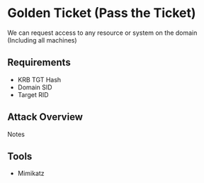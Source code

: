 # Golden Ticket (Pass the Ticket)
We can request access to any resource or system on the domain<br>
(Including all machines)
## Requirements
- KRB TGT Hash
- Domain SID
- Target RID
## Attack Overview
Notes
## Tools
- Mimikatz
